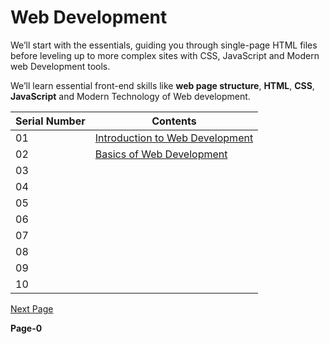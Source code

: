 # Web Development 

We’ll start with the essentials, guiding you through single-page HTML files before leveling up to more complex sites with CSS, JavaScript and Modern web Development tools.

We’ll learn essential front-end skills like **web page structure**, **HTML**, **CSS**, **JavaScript** and Modern Technology of Web development.


|  Serial Number |   Contents   |
|-------------|-----------------|
|01 | [Introduction to Web Development](https://github.com/pawansinghfromindia/CS101-WebDevelopement/edit/main/01_IntroductionToWebDevelopement)|
|02 | [Basics of Web Development](https://github.com/pawansinghfromindia/CS101-WebDevelopement/blob/main/02_BasicsOfWebDevelopment.md)|
|03 | |
|04 | |
|05 | |
|06 | |
|07 | |
|08 | |
|09 | |
|10 | |



[Next Page](https://github.com/pawansinghfromindia/CS101-WebDevelopement/edit/main/01_IntroductionToWebDevelopement)

**Page-0**
